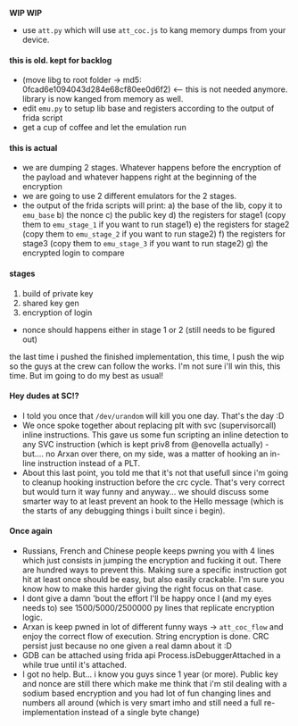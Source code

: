 **WIP WIP** 

- use ``att.py`` which will use ``att_coc.js`` to kang memory dumps from your device. 
#### this is old. kept for backlog
- (move libg to root folder -> md5: 0fcad6e1094043d284e68cf80ee0d6f2) <-- this is not needed anymore. library is now kanged from memory as well.
- edit ``emu.py`` to setup lib base and registers according to the output of frida script
- get a cup of coffee and let the emulation run
#### this is actual
- we are dumping 2 stages. Whatever happens before the encryption of the payload and whatever happens right at the beginning of the encryption
- we are going to use 2 different emulators for the 2 stages. 
- the output of the frida scripts will print: 
a) the base of the lib, copy it to ``emu_base``
b) the nonce
c) the public key
d) the registers for stage1 (copy them to ``emu_stage_1`` if you want to run stage1)
e) the registers for stage2 (copy them to ``emu_stage_2`` if you want to run stage2)
f) the registers for stage3 (copy them to ``emu_stage_3`` if you want to run stage2)
g) the encrypted login to compare

#### stages
1) build of private key
2) shared key gen
3) encryption of login
- nonce should happens either in stage 1 or 2 (still needs to be figured out)

the last time i pushed the finished implementation, this time, I push the wip so the guys at the crew can follow the works.
I'm not sure i'll win this, this time. But im going to do my best as usual!

#### Hey dudes at SC!?

- I told you once that ``/dev/urandom`` will kill you one day. That's the day :D
- We once spoke together about replacing plt with svc (supervisorcall) inline instructions. This gave us some fun scripting an inline detection to any SVC instruction (which is kept priv8 from @enovella actually) - but.... no Arxan over there, on my side, was a matter of hooking an in-line instruction instead of a PLT. 
- About this last point, you told me that it's not that usefull since i'm going to cleanup hooking instruction before the crc cycle. That's very correct but would turn it way funny and anyway... we should discuss some smarter way to at least prevent an hook to the Hello message (which is the starts of any debugging things i built since i begin).

#### Once again 

- Russians, French and Chinese people keeps pwning you with 4 lines which just consists in jumping the encryption and fucking it out. There are hundred ways to prevent this. Making sure a specific instruction got hit at least once should be easy, but also easily crackable. I'm sure you know how to make this harder giving the right focus on that case.
- I dont give a damn 'bout the effort I'll be happy once I (and my eyes needs to) see 1500/5000/2500000 py lines that replicate encryption logic.
- Arxan is keep pwned in lot of different funny ways -> ``att_coc_flow`` and enjoy the correct flow of execution. String encryption is done. CRC persist just because no one given a real damn about it :D
- GDB can be attached using frida api Process.isDebuggerAttached in a while true until it's attached.
- I got no help. But... i know you guys since 1 year (or more). Public key and nonce are still there which make me think that i'm stil dealing with a sodium based encryption and you had lot of fun changing lines and numbers all around (which is very smart imho and still need a full re-implementation instead of a single byte change)

